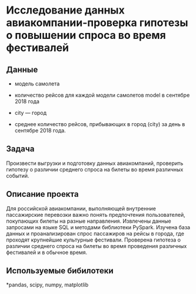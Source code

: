 # Исследование данных авиакомпании-проверка гипотезы о повышении спроса во время фестивалей
## Данные

* модель самолета
* количество рейсов для каждой модели самолетов model в сентябре 2018 года

* city — город
* среднее количество рейсов, прибывающих в город (city) за день в сентябре 2018 года.

## Задача

Произвести выгрузки и подготовку данных авиакомпаний, проверить гипотезу о различии среднего спроса на билеты во время различных событий.

## Описание проекта

Для российской авиакомпании, выполняющей внутренние пассажирские перевозки важно понять предпочтения пользователей, покупающих билеты на разные направления.
Извлечены данные запросами на языке SQL и методами библиотеки PySpark.
Изучена база данных и проанализирован спрос пассажиров на рейсы в города, где проходят крупнейшие культурные фестивали.
Проверена гипотеза о различии среднего спроса на билеты во время проведения различных фестивалей и в обычное время.

## Используемые бибилотеки
*pandas, scipy, numpy, matplotlib
